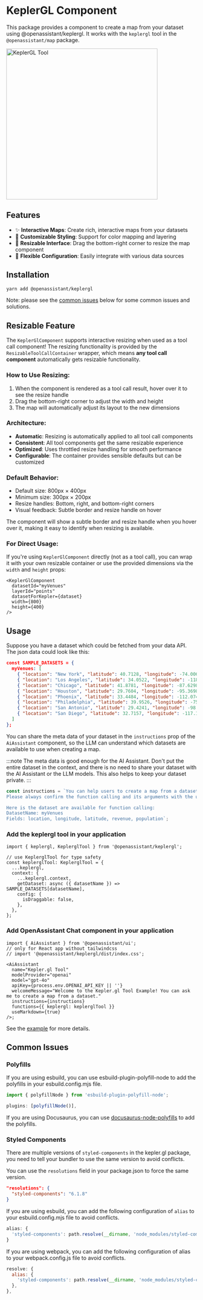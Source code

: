 # KeplerGL Component

This package provides a component to create a map from your dataset using @openassistant/keplergl. It works with the `keplergl` tool in the `@openassistant/map` package.

<img src="https://openassistant-doc.vercel.app/img/keplerPlugin-1.png" width="400" alt="KeplerGL Tool" />

## Features

- ✨ **Interactive Maps**: Create rich, interactive maps from your datasets
- 🎨 **Customizable Styling**: Support for color mapping and layering
- 📏 **Resizable Interface**: Drag the bottom-right corner to resize the map component
- 🔧 **Flexible Configuration**: Easily integrate with various data sources

## Installation

```bash
yarn add @openassistant/keplergl
```

Note: please see the [common issues](#common-issues) below for some common issues and solutions.

## Resizable Feature

The `KeplerGlComponent` supports interactive resizing when used as a tool call component! The resizing functionality is provided by the `ResizableToolCallContainer` wrapper, which means **any tool call component** automatically gets resizable functionality.

### How to Use Resizing:
1. When the component is rendered as a tool call result, hover over it to see the resize handle
2. Drag the bottom-right corner to adjust the width and height
3. The map will automatically adjust its layout to the new dimensions

### Architecture:
- **Automatic**: Resizing is automatically applied to all tool call components
- **Consistent**: All tool components get the same resizable experience
- **Optimized**: Uses throttled resize handling for smooth performance
- **Configurable**: The container provides sensible defaults but can be customized

### Default Behavior:
- Default size: 800px × 400px
- Minimum size: 300px × 200px  
- Resize handles: Bottom, right, and bottom-right corners
- Visual feedback: Subtle border and resize handle on hover

The component will show a subtle border and resize handle when you hover over it, making it easy to identify when resizing is available.

### For Direct Usage:
If you're using `KeplerGlComponent` directly (not as a tool call), you can wrap it with your own resizable container or use the provided dimensions via the `width` and `height` props:

```tsx
<KeplerGlComponent
  datasetId="myVenues"
  layerId="points" 
  datasetForKepler={dataset}
  width={800}
  height={400}
/>
```

## Usage

Suppose you have a dataset which could be fetched from your data API. The json data could look like this:

```json
const SAMPLE_DATASETS = {
  myVenues: [
    { "location": "New York", "latitude": 40.7128, "longitude": -74.0060, "revenue": 12500000, "population": 8400000 },
    { "location": "Los Angeles", "latitude": 34.0522, "longitude": -118.2437, "revenue": 9800000, "population": 3900000 },
    { "location": "Chicago", "latitude": 41.8781, "longitude": -87.6298, "revenue": 7200000, "population": 2700000 },
    { "location": "Houston", "latitude": 29.7604, "longitude": -95.3698, "revenue": 6800000, "population": 2300000 },
    { "location": "Phoenix", "latitude": 33.4484, "longitude": -112.0740, "revenue": 5400000, "population": 1600000 },
    { "location": "Philadelphia", "latitude": 39.9526, "longitude": -75.1652, "revenue": 5900000, "population": 1580000 },
    { "location": "San Antonio", "latitude": 29.4241, "longitude": -98.4936, "revenue": 4800000, "population": 1540000 },
    { "location": "San Diego", "latitude": 32.7157, "longitude": -117.1611, "revenue": 5200000, "population": 1420000 }
  ]
};
```

You can share the meta data of your dataset in the `instructions` prop of the `AiAssistant` component, so the LLM can understand which datasets are available to use when creating a map.

:::note
The meta data is good enough for the AI Assistant. Don't put the entire dataset in the context, and there is no need to share your dataset with the AI Assistant or the LLM models. This also helps to keep your dataset private.
:::

```js
const instructions = `You can help users to create a map from a dataset.
Please always confirm the function calling and its arguments with the user.

Here is the dataset are available for function calling:
DatasetName: myVenues
Fields: location, longitude, latitude, revenue, population`;
```

### Add the keplergl tool in your application

```tsx
import { keplergl, KeplerglTool } from '@openassistant/keplergl';

// use KeplerglTool for type safety
const keplerglTool: KeplerglTool = {
  ...keplergl,
  context: {
    ...keplergl.context,
    getDataset: async ({ datasetName }) => SAMPLE_DATASETS[datasetName],
    config: {
      isDraggable: false,
    },
  },
};
```

### Add OpenAssistant Chat component in your application

```tsx
import { AiAssistant } from '@openassistant/ui';
// only for React app without tailwindcss
// import '@openassistant/keplergl/dist/index.css';

<AiAssistant
  name="Kepler.gl Tool"
  modelProvider="openai"
  model="gpt-4o"
  apiKey={process.env.OPENAI_API_KEY || ''}
  welcomeMessage="Welcome to the Kepler.gl Tool Example! You can ask me to create a map from a dataset."
  instructions={instructions}
  functions={{ keplergl: keplerglTool }}
  useMarkdown={true}
/>;
```

See the [example](https://github.com/geodacenter/openassistant/tree/main/examples/keplergl_plugin) for more details.

## Common Issues

### Polyfills

If you are using esbuild, you can use esbuild-plugin-polyfill-node to add the polyfills in your esbuild.config.mjs file.

```js
import { polyfillNode } from 'esbuild-plugin-polyfill-node';

plugins: [polyfillNode()],
```

If you are using Docusaurus, you can use [docusaurus-node-polyfills](https://github.com/JayaKrishnaNamburu/docusaurus-node-polyfills) to add the polyfills.

### Styled Components

There are multiple versions of `styled-components` in the kepler.gl package, you need to tell your bundler to use the same version to avoid conflicts.

You can use the `resolutions` field in your package.json to force the same version.

```json
"resolutions": {
  "styled-components": "6.1.8"
}
```

If you are using esbuild, you can add the following configuration of `alias` to your esbuild.config.mjs file to avoid conflicts.

```js
alias: {
  'styled-components': path.resolve(__dirname, 'node_modules/styled-components'),
}
```

If you are using webpack, you can add the following configuration of alias to your webpack.config.js file to avoid conflicts.

```js
resolve: {
  alias: {
    'styled-components': path.resolve(__dirname, 'node_modules/styled-components'),
  },
},
```
